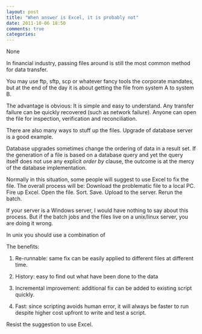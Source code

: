 ```yaml
---
layout: post
title: "When answer is Excel, it is probably not"
date: 2011-10-06 18:50
comments: true
categories: 
---
```


None


In financial industry, passing files around is still the most common method for data transfer. 


You may use ftp, sftp, scp or whatever fancy tools the corporate mandates, but at the end of the day it is about getting the file from system A to system B.


The advantage is obvious: It is simple and easy to understand. Any transfer failure can be quickly recovered (such as network failure). Anyone can open the file for inspection, verification and reconciliation. 


There are also many ways to stuff up the files. Upgrade of database server is a good example.


Database upgrades sometimes change the ordering of data in a result set. If the generation of a file is based on a database query and yet the query itself does not use any explicit *order by* clause, the outcome is at the mercy of the database implementation. 


Normally in this situation, some people will suggest to use Excel to fix the file. The overall process will be: Download the problematic file to a local PC. Fire up Excel. Open the file. Sort. Save. Upload to the server. Rerun the batch. 


If your server is a Windows server, I would have nothing to say about this process. But if the batch jobs and the files live on a unix/linux server, you are doing it wrong. 


In unix you should use a combination of 


The benefits:


1) Re-runnable: same fix can be easily applied to different files at different time.


2) History: easy to find out what have been done to the data


3) Incremental improvement: additional fix can be added to existing script quickly.


4) Fast: since scripting avoids human error, it will always be faster to run despite higher cost upfront to write and test a script.


Resist the suggestion to use Excel.

